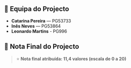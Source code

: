## 👥 Equipa do Projecto

- **Catarina Pereira** — PG53733
- **Inês Neves** — PG53864 
- **Leonardo Martins** - PG996

## 🏁 Nota Final do Projecto

> ⭐ **Nota final atribuída: 11,4 valores (escala de 0 a 20)**  
  
